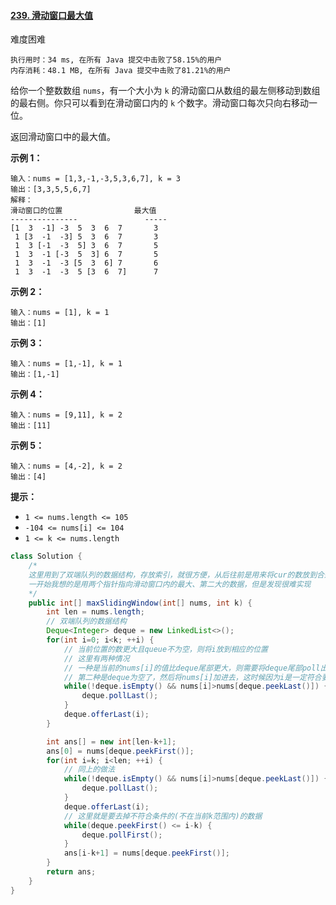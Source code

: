 #### [239. 滑动窗口最大值](https://leetcode-cn.com/problems/sliding-window-maximum/)

难度困难

```
执行用时：34 ms, 在所有 Java 提交中击败了58.15%的用户
内存消耗：48.1 MB, 在所有 Java 提交中击败了81.21%的用户
```

给你一个整数数组 `nums`，有一个大小为 `k` 的滑动窗口从数组的最左侧移动到数组的最右侧。你只可以看到在滑动窗口内的 `k` 个数字。滑动窗口每次只向右移动一位。

返回滑动窗口中的最大值。

 

**示例 1：**

```
输入：nums = [1,3,-1,-3,5,3,6,7], k = 3
输出：[3,3,5,5,6,7]
解释：
滑动窗口的位置                最大值
---------------               -----
[1  3  -1] -3  5  3  6  7       3
 1 [3  -1  -3] 5  3  6  7       3
 1  3 [-1  -3  5] 3  6  7       5
 1  3  -1 [-3  5  3] 6  7       5
 1  3  -1  -3 [5  3  6] 7       6
 1  3  -1  -3  5 [3  6  7]      7
```

**示例 2：**

```
输入：nums = [1], k = 1
输出：[1]
```

**示例 3：**

```
输入：nums = [1,-1], k = 1
输出：[1,-1]
```

**示例 4：**

```
输入：nums = [9,11], k = 2
输出：[11]
```

**示例 5：**

```
输入：nums = [4,-2], k = 2
输出：[4]
```

 

**提示：**

- `1 <= nums.length <= 105`
- `-104 <= nums[i] <= 104`
- `1 <= k <= nums.length`

```java
class Solution {
    /*
    这里用到了双端队列的数据结构，存放索引，就很方便，从后往前是用来将cur的数放到合适的位置，从前往后是消除超出滑动窗口范围的数据的影响
    一开始我想的是用两个指针指向滑动窗口内的最大、第二大的数据，但是发现很难实现
    */
    public int[] maxSlidingWindow(int[] nums, int k) {
        int len = nums.length;
        // 双端队列的数据结构
        Deque<Integer> deque = new LinkedList<>();
        for(int i=0; i<k; ++i) {
            // 当前位置的数更大且queue不为空，则将i放到相应的位置
            // 这里有两种情况
            // 一种是当前的nums[i]的值比deque尾部更大，则需要将deque尾部poll出来，最后deque不为空，加进去
            // 第二种是deque为空了，然后将nums[i]加进去，这时候因为i是一定符合要求的，所以必然成立
            while(!deque.isEmpty() && nums[i]>nums[deque.peekLast()]) {
                deque.pollLast();
            }
            deque.offerLast(i);
        }

        int ans[] = new int[len-k+1];
        ans[0] = nums[deque.peekFirst()];
        for(int i=k; i<len; ++i) {
            // 同上的做法
            while(!deque.isEmpty() && nums[i]>nums[deque.peekLast()]) {
                deque.pollLast();
            }
            deque.offerLast(i);
            // 这里就是要去掉不符合条件的(不在当前k范围内)的数据
            while(deque.peekFirst() <= i-k) {
                deque.pollFirst();
            }
            ans[i-k+1] = nums[deque.peekFirst()];
        }
        return ans;
    }
}
```

